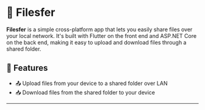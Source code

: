 # 📁 Filesfer

**Filesfer** is a simple cross-platform app that lets you easily share files over your local network. It's built with Flutter on the front end and ASP.NET Core on the back end, making it easy to upload and download files through a shared folder.

## 🧩 Features

- 📤 Upload files from your device to a shared folder over LAN
- 📥 Download files from the shared folder to your device


---
